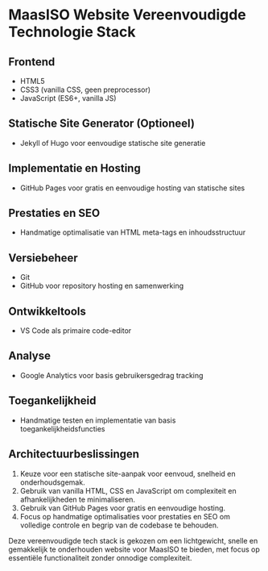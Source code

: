 # MaasISO Website Vereenvoudigde Technologie Stack

## Frontend
- HTML5
- CSS3 (vanilla CSS, geen preprocessor)
- JavaScript (ES6+, vanilla JS)

## Statische Site Generator (Optioneel)
- Jekyll of Hugo voor eenvoudige statische site generatie

## Implementatie en Hosting
- GitHub Pages voor gratis en eenvoudige hosting van statische sites

## Prestaties en SEO
- Handmatige optimalisatie van HTML meta-tags en inhoudsstructuur

## Versiebeheer
- Git
- GitHub voor repository hosting en samenwerking

## Ontwikkeltools
- VS Code als primaire code-editor

## Analyse
- Google Analytics voor basis gebruikersgedrag tracking

## Toegankelijkheid
- Handmatige testen en implementatie van basis toegankelijkheidsfuncties

## Architectuurbeslissingen
1. Keuze voor een statische site-aanpak voor eenvoud, snelheid en onderhoudsgemak.
2. Gebruik van vanilla HTML, CSS en JavaScript om complexiteit en afhankelijkheden te minimaliseren.
3. Gebruik van GitHub Pages voor gratis en eenvoudige hosting.
4. Focus op handmatige optimalisaties voor prestaties en SEO om volledige controle en begrip van de codebase te behouden.

Deze vereenvoudigde tech stack is gekozen om een lichtgewicht, snelle en gemakkelijk te onderhouden website voor MaasISO te bieden, met focus op essentiële functionaliteit zonder onnodige complexiteit.
